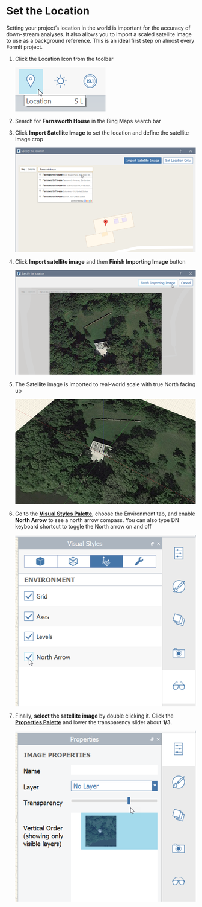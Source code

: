# Set the Location

Setting your project’s location in the world is important for the accuracy of down-stream analyses. It also allows you to import a scaled satellite image to use as a background reference. This is an ideal first step on almost every FormIt project.

1. Click the Location Icon from the toolbar

   ![](../.gitbook/assets/setlocation.png)

2. Search for **Farnsworth House** in the Bing Maps search bar
3. Click **Import Satellite Image** to set the location and define the satellite image crop

   ![](../.gitbook/assets/4101d5b1-cd39-4a96-b4a8-8d7009c54848.png)

4. Click **Import satellite image** and then **Finish Importing Image** button

   ![](../.gitbook/assets/894bd8ae-cb86-4330-ae3f-fe58ac39ab73.png)

5. The Satellite image is imported to real-world scale with true North facing up

   ![](../.gitbook/assets/satimageincanvas.png)

6. Go to the [**Visual Styles Palette**](../formit-introduction/tool-bars.md), choose the Environment tab, and enable **North Arrow** to see a north arrow compass. You can also type DN keyboard shortcut to toggle the North arrow on and off

   ![](../.gitbook/assets/northarrow.png)

7. Finally, **select the satellite image** by double clicking it. Click the [**Properties Palette**](../formit-introduction/tool-bars.md) and lower the transparency slider about **1/3**.

   ![](../.gitbook/assets/properties.png)

